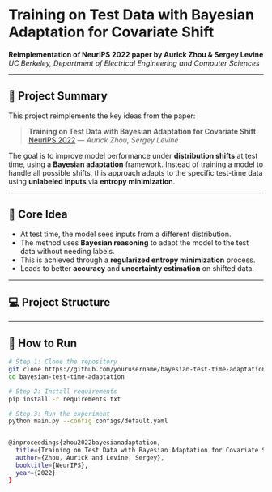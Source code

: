 # Training on Test Data with Bayesian Adaptation for Covariate Shift

**Reimplementation of NeurIPS 2022 paper by Aurick Zhou & Sergey Levine**  
*UC Berkeley, Department of Electrical Engineering and Computer Sciences*

---

## 📌 Project Summary

This project reimplements the key ideas from the paper:

> **Training on Test Data with Bayesian Adaptation for Covariate Shift**  
> [NeurIPS 2022](https://arxiv.org/pdf/2109.12746) — *Aurick Zhou, Sergey Levine*

The goal is to improve model performance under **distribution shifts** at test time, using a **Bayesian adaptation** framework. Instead of training a model to handle all possible shifts, this approach adapts to the specific test-time data using **unlabeled inputs** via **entropy minimization**.

---

## 🧠 Core Idea

- At test time, the model sees inputs from a different distribution.
- The method uses **Bayesian reasoning** to adapt the model to the test data without needing labels.
- This is achieved through a **regularized entropy minimization** process.
- Leads to better **accuracy** and **uncertainty estimation** on shifted data.

---

## 💻 Project Structure

---

## 🚀 How to Run

```bash
# Step 1: Clone the repository
git clone https://github.com/yourusername/bayesian-test-time-adaptation.git
cd bayesian-test-time-adaptation

# Step 2: Install requirements
pip install -r requirements.txt

# Step 3: Run the experiment
python main.py --config configs/default.yaml


@inproceedings{zhou2022bayesianadaptation,
  title={Training on Test Data with Bayesian Adaptation for Covariate Shift},
  author={Zhou, Aurick and Levine, Sergey},
  booktitle={NeurIPS},
  year={2022}
}


